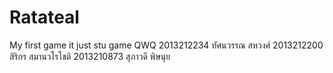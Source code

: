 # Ratateal
My first game it just stu game QWQ
2013212234 ทัศนวรรณ สหวงศ์
2013212200 สิริกร สมานวโรโชติ
2013210873 สุภาวดี พิษนุย
